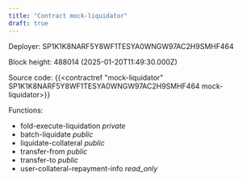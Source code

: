 ```yaml
---
title: "Contract mock-liquidator"
draft: true
---
```

Deployer: SP1K1K8NARF5Y8WF1TESYA0WNGW97AC2H9SMHF464


 



Block height: 488014 (2025-01-20T11:49:30.000Z)

Source code: {{<contractref "mock-liquidator" SP1K1K8NARF5Y8WF1TESYA0WNGW97AC2H9SMHF464 mock-liquidator>}}

Functions:

* fold-execute-liquidation _private_
* batch-liquidate _public_
* liquidate-collateral _public_
* transfer-from _public_
* transfer-to _public_
* user-collateral-repayment-info _read_only_
